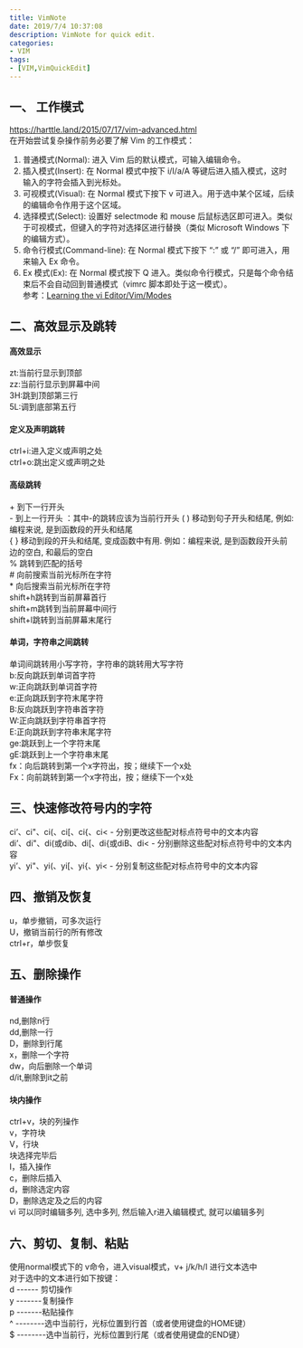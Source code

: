 ```yaml
---
title: VimNote
date: 2019/7/4 10:37:08
description: VimNote for quick edit.
categories:
- VIM
tags:
- [VIM,VimQuickEdit]
---
```

<!-- more -->
## 一、 工作模式
<https://harttle.land/2015/07/17/vim-advanced.html><br>
 在开始尝试复杂操作前务必要了解 Vim 的工作模式：<br>
1. 普通模式(Normal): 进入 Vim 后的默认模式，可输入编辑命令。<br>
2. 插入模式(Insert): 在 Normal 模式中按下 i/I/a/A 等键后进入插入模式，这时输入的字符会插入到光标处。<br>
3. 可视模式(Visual): 在 Normal 模式下按下 v 可进入。用于选中某个区域，后续的编辑命令作用于这个区域。<br>
4. 选择模式(Select): 设置好 selectmode 和 mouse 后鼠标选区即可进入。类似于可视模式，但键入的字符对选择区进行替换（类似 Microsoft Windows 下的编辑方式）。<br>
5. 命令行模式(Command-line): 在 Normal 模式下按下 “:” 或 “/” 即可进入，用来输入 Ex 命令。<br>
6. Ex 模式(Ex): 在 Normal 模式按下 Q 进入。类似命令行模式，只是每个命令结束后不会自动回到普通模式（vimrc 脚本即处于这一模式）。<br>
参考：[Learning the vi Editor/Vim/Modes](https://en.wikibooks.org/wiki/Learning_the_vi_Editor/Vim/Modes)<br>

## 二、高效显示及跳转
#### 高效显示
zt:当前行显示到顶部<br>
zz:当前行显示到屏幕中间<br>
3H:跳到顶部第三行<br>
5L:调到底部第五行<br>
#### 定义及声明跳转
ctrl+i:进入定义或声明之处<br>
ctrl+o:跳出定义或声明之处<br>
#### 高级跳转
\+ 到下一行开头 <br> \- 到上一行开头 ：其中-的跳转应该为当前行开头
( ) 移动到句子开头和结尾,   例如:编程来说, 是到函数段的开头和结尾<br>
{ } 移动到段的开头和结尾, 变成函数中有用. 例如：编程来说, 是到函数段开头前边的空白, 和最后的空白<br>
% 跳转到匹配的括号<br>
\# 向前搜索当前光标所在字符<br>
\* 向后搜索当前光标所在字符<br>
shift+h跳转到当前屏幕首行<br>
shift+m跳转到当前屏幕中间行<br>
shift+l跳转到当前屏幕末尾行<br>
#### 单词，字符串之间跳转
单词间跳转用小写字符，字符串的跳转用大写字符<br>
b:反向跳跃到单词首字符<br>
w:正向跳跃到单词首字符<br>
e:正向跳跃到字符末尾字符<br>
B:反向跳跃到字符串首字符<br>
W:正向跳跃到字符串首字符<br>
E:正向跳跃到字符串末尾字符<br>
ge:跳跃到上一个字符末尾<br>
gE:跳跃到上一个字符串末尾<br>
fx：向后跳转到第一个x字符出，按；继续下一个x处<br>
Fx：向前跳转到第一个x字符出，按；继续下一个x处<br>
## 三、快速修改符号内的字符
ci’、ci"、ci(、ci[、ci{、ci< - 分别更改这些配对标点符号中的文本内容<br>
di’、di"、di(或dib、di[、di{或diB、di< - 分别删除这些配对标点符号中的文本内容<br>
yi’、yi"、yi(、yi[、yi{、yi< - 分别复制这些配对标点符号中的文本内容<br>
## 四、撤销及恢复
u，单步撤销，可多次运行<br>
U，撤销当前行的所有修改<br>
ctrl+r，单步恢复<br>
## 五、删除操作
#### 普通操作
nd,删除n行<br>
dd,删除一行<br>
D，删除到行尾<br>
x，删除一个字符<br>
dw，向后删除一个单词<br>
d/it,删除到it之前<br>
#### 块内操作
ctrl+v，块的列操作<br>
v，字符块<br>
V，行块<br>
块选择完毕后<br>
I，插入操作<br>
c，删除后插入<br>
d，删除选定内容<br>
D，删除选定及之后的内容<br>
vi 可以同时编辑多列, 选中多列, 然后输入r进入编辑模式, 就可以编辑多列 <br>
## 六、剪切、复制、粘贴
使用normal模式下的  v命令，进入visual模式，v+ j/k/h/l   进行文本选中<br>
对于选中的文本进行如下按键：<br>
d   ------ 剪切操作<br>
y   -------复制操作<br>
p   -------粘贴操作<br>
^  --------选中当前行，光标位置到行首（或者使用键盘的HOME键）<br>
$  --------选中当前行，光标位置到行尾（或者使用键盘的END键）<br>
